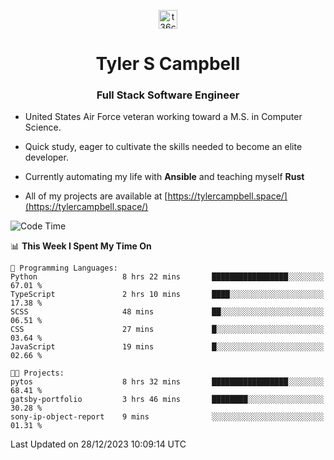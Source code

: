 <p align="center">
<a href="https://www.linkedin.com/in/t36campbell" target="blank"><img align="center" src="https://ik.imagekit.io/t36campbell/Portfolio/linkedin.png.original_m8bbGgPh6.png" alt="t36campbell" height="30" width="30" /></a>
</p>
<h1 align="center">Tyler S Campbell</h1>
<h3 align="center">Full Stack Software Engineer</h3>

* United States Air Force veteran working toward a M.S. in Computer Science.

* Quick study, eager to cultivate the skills needed to become an elite developer.

* Currently automating my life with **Ansible** and teaching myself **Rust**

* All of my projects are available at [https://tylercampbell.space/](https://tylercampbell.space/)

<!--START_SECTION:waka-->
![Code Time](http://img.shields.io/badge/Code%20Time-3%2C068%20hrs%2028%20mins-blue)

📊 **This Week I Spent My Time On** 

```text
💬 Programming Languages: 
Python                   8 hrs 22 mins       █████████████████░░░░░░░░   67.01 % 
TypeScript               2 hrs 10 mins       ████░░░░░░░░░░░░░░░░░░░░░   17.38 % 
SCSS                     48 mins             ██░░░░░░░░░░░░░░░░░░░░░░░   06.51 % 
CSS                      27 mins             █░░░░░░░░░░░░░░░░░░░░░░░░   03.64 % 
JavaScript               19 mins             █░░░░░░░░░░░░░░░░░░░░░░░░   02.66 % 

🐱‍💻 Projects: 
pytos                    8 hrs 32 mins       █████████████████░░░░░░░░   68.41 % 
gatsby-portfolio         3 hrs 46 mins       ████████░░░░░░░░░░░░░░░░░   30.28 % 
sony-ip-object-report    9 mins              ░░░░░░░░░░░░░░░░░░░░░░░░░   01.31 % 
```


 Last Updated on 28/12/2023 10:09:14 UTC
<!--END_SECTION:waka-->
